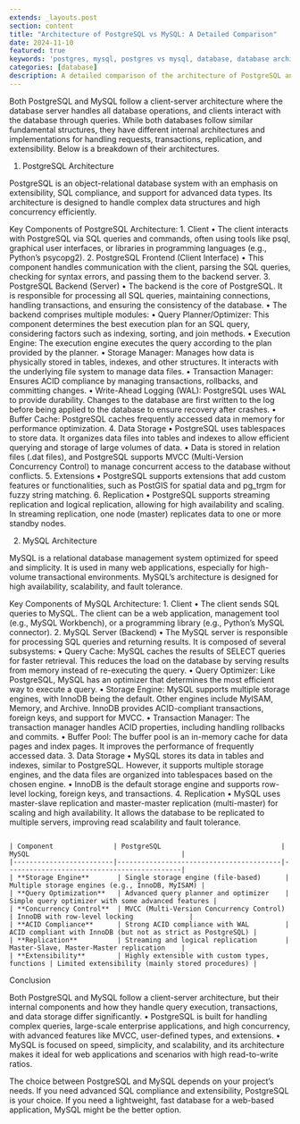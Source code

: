 ```yaml
---
extends: _layouts.post
section: content
title: "Architecture of PostgreSQL vs MySQL: A Detailed Comparison"
date: 2024-11-10
featured: true
keywords: 'postgres, mysql, postgres vs mysql, database, database architecture'
categories: [database]
description: A detailed comparison of the architecture of PostgreSQL and MySQL, highlighting their key components, differences, and use cases.
---
```


Both PostgreSQL and MySQL follow a client-server architecture where the database server handles all database operations, and clients interact with the database through queries. While both databases follow similar fundamental structures, they have different internal architectures and implementations for handling requests, transactions, replication, and extensibility. Below is a breakdown of their architectures.


1. PostgreSQL Architecture

PostgreSQL is an object-relational database system with an emphasis on extensibility, SQL compliance, and support for advanced data types. Its architecture is designed to handle complex data structures and high concurrency efficiently.

Key Components of PostgreSQL Architecture:
	1.	Client
	•	The client interacts with PostgreSQL via SQL queries and commands, often using tools like psql, graphical user interfaces, or libraries in programming languages (e.g., Python’s psycopg2).
	2.	PostgreSQL Frontend (Client Interface)
	•	This component handles communication with the client, parsing the SQL queries, checking for syntax errors, and passing them to the backend server.
	3.	PostgreSQL Backend (Server)
	•	The backend is the core of PostgreSQL. It is responsible for processing all SQL queries, maintaining connections, handling transactions, and ensuring the consistency of the database.
	•	The backend comprises multiple modules:
	•	Query Planner/Optimizer: This component determines the best execution plan for an SQL query, considering factors such as indexing, sorting, and join methods.
	•	Execution Engine: The execution engine executes the query according to the plan provided by the planner.
	•	Storage Manager: Manages how data is physically stored in tables, indexes, and other structures. It interacts with the underlying file system to manage data files.
	•	Transaction Manager: Ensures ACID compliance by managing transactions, rollbacks, and committing changes.
	•	Write-Ahead Logging (WAL): PostgreSQL uses WAL to provide durability. Changes to the database are first written to the log before being applied to the database to ensure recovery after crashes.
	•	Buffer Cache: PostgreSQL caches frequently accessed data in memory for performance optimization.
	4.	Data Storage
	•	PostgreSQL uses tablespaces to store data. It organizes data files into tables and indexes to allow efficient querying and storage of large volumes of data.
	•	Data is stored in relation files (.dat files), and PostgreSQL supports MVCC (Multi-Version Concurrency Control) to manage concurrent access to the database without conflicts.
	5.	Extensions
	•	PostgreSQL supports extensions that add custom features or functionalities, such as PostGIS for spatial data and pg_trgm for fuzzy string matching.
	6.	Replication
	•	PostgreSQL supports streaming replication and logical replication, allowing for high availability and scaling. In streaming replication, one node (master) replicates data to one or more standby nodes.




2. MySQL Architecture

MySQL is a relational database management system optimized for speed and simplicity. It is used in many web applications, especially for high-volume transactional environments. MySQL’s architecture is designed for high availability, scalability, and fault tolerance.

Key Components of MySQL Architecture:
	1.	Client
	•	The client sends SQL queries to MySQL. The client can be a web application, management tool (e.g., MySQL Workbench), or a programming library (e.g., Python’s MySQL connector).
	2.	MySQL Server (Backend)
	•	The MySQL server is responsible for processing SQL queries and returning results. It is composed of several subsystems:
	•	Query Cache: MySQL caches the results of SELECT queries for faster retrieval. This reduces the load on the database by serving results from memory instead of re-executing the query.
	•	Query Optimizer: Like PostgreSQL, MySQL has an optimizer that determines the most efficient way to execute a query.
	•	Storage Engine: MySQL supports multiple storage engines, with InnoDB being the default. Other engines include MyISAM, Memory, and Archive. InnoDB provides ACID-compliant transactions, foreign keys, and support for MVCC.
	•	Transaction Manager: The transaction manager handles ACID properties, including handling rollbacks and commits.
	•	Buffer Pool: The buffer pool is an in-memory cache for data pages and index pages. It improves the performance of frequently accessed data.
	3.	Data Storage
	•	MySQL stores its data in tables and indexes, similar to PostgreSQL. However, it supports multiple storage engines, and the data files are organized into tablespaces based on the chosen engine.
	•	InnoDB is the default storage engine and supports row-level locking, foreign keys, and transactions.
	4.	Replication
	•	MySQL uses master-slave replication and master-master replication (multi-master) for scaling and high availability. It allows the database to be replicated to multiple servers, improving read scalability and fault tolerance.



```

| Component               | PostgreSQL                              | MySQL                                      |
|-------------------------|-----------------------------------------|--------------------------------------------|
| **Storage Engine**       | Single storage engine (file-based)      | Multiple storage engines (e.g., InnoDB, MyISAM) |
| **Query Optimization**   | Advanced query planner and optimizer    | Simple query optimizer with some advanced features |
| **Concurrency Control**  | MVCC (Multi-Version Concurrency Control) | InnoDB with row-level locking              |
| **ACID Compliance**      | Strong ACID compliance with WAL         | ACID compliant with InnoDB (but not as strict as PostgreSQL) |
| **Replication**          | Streaming and logical replication       | Master-Slave, Master-Master replication    |
| **Extensibility**        | Highly extensible with custom types, functions | Limited extensibility (mainly stored procedures) |

```


Conclusion

Both PostgreSQL and MySQL follow a client-server architecture, but their internal components and how they handle query execution, transactions, and data storage differ significantly.
	•	PostgreSQL is built for handling complex queries, large-scale enterprise applications, and high concurrency, with advanced features like MVCC, user-defined types, and extensions.
	•	MySQL is focused on speed, simplicity, and scalability, and its architecture makes it ideal for web applications and scenarios with high read-to-write ratios.

The choice between PostgreSQL and MySQL depends on your project’s needs. If you need advanced SQL compliance and extensibility, PostgreSQL is your choice. If you need a lightweight, fast database for a web-based application, MySQL might be the better option.

